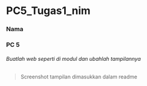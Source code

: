 # PC5_Tugas1_nim
### Nama
### PC 5


###### Buatlah web seperti di modul dan ubahlah tampilannya 
> Screenshot tampilan dimasukkan dalam readme
